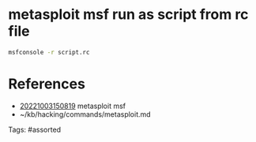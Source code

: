 # metasploit msf run as script from rc file
```bash
msfconsole -r script.rc
```

# References
- [20221003150819](/zet/20221003150819/) metasploit msf
- ~/kb/hacking/commands/metasploit.md

Tags:
    #assorted

